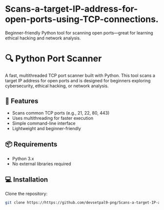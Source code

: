 # Scans-a-target-IP-address-for-open-ports-using-TCP-connections.
Beginner-friendly Python tool for scanning open ports—great for learning ethical hacking and network analysis.

# 🔍 Python Port Scanner

A fast, multithreaded TCP port scanner built with Python. This tool scans a target IP address for open ports and is designed for beginners exploring cybersecurity, ethical hacking, or network analysis.

## 🚀 Features
- Scans common TCP ports (e.g., 21, 22, 80, 443)
- Uses multithreading for faster execution
- Simple command-line interface
- Lightweight and beginner-friendly

## 📦 Requirements
- Python 3.x
- No external libraries required

## 💻 Installation
Clone the repository:
```bash
git clone https://https://github.com/devsetpal9-png/Scans-a-target-IP-address-for-open-ports-using-TCP-connections
